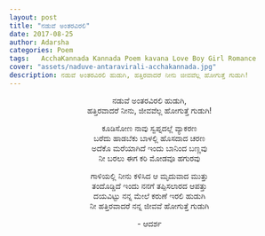 ```yaml
---
layout: post
title: "ನಡುವೆ ಅಂತರವಿರಲಿ"
date: 2017-08-25
author: Adarsha
categories: Poem
tags:	AcchaKannada Kannada Poem kavana Love Boy Girl Romance
cover: "assets/naduve-antaravirali-acchakannada.jpg"
description: ನಡುವೆ ಅಂತರವಿರಲಿ ಹುಡುಗಿ, ಹತ್ತಿರವಾದರೆ ನೀನು ಜೀವವೆಲ್ಲ ಹೋಗುತ್ತೆ ಗುಡುಗಿ!
---
```


<p align = "center">ನಡುವೆ ಅಂತರವಿರಲಿ ಹುಡುಗಿ,<br>
ಹತ್ತಿರವಾದರೆ ನೀನು, ಜೀವವೆಲ್ಲ ಹೋಗುತ್ತೆ ಗುಡುಗಿ!<br></p><!--more-->

<p align = "center">ಕೂಡಿಸೋಣ ನಾವು ಸ್ವಪ್ನದಲ್ಲೆ ವ್ಯಾಕರಣ<br>
ಬರೆದು ಹಾಡಬೆಕು ಬಾಳಲ್ಲಿ ಹೊಸದಾದ ಚರಣ<br>
ಅದೆಕೊ ಮರೆಯಾಗಿದೆ ಇಂದು ಬಾನಿಂದ ಬಣ್ಣವು<br>
ನೀ ಬರಲು ಈಗ ಕರಿ ಮೋಡವೂ ಹಗುರವು<br></p>

<p align = "center">ಗಾಳಿಯಲ್ಲಿ ನೀನು ಕಳಿಸಿದ ಆ ಮೃದುವಾದ ಮುತ್ತು<br>
ತಂದೊಡ್ಡಿದೆ ಇಂದು ನನಗೆ ತಪ್ಪಿಸಲಾರದ ಆಪತ್ತು<br>
ದಯವಿಟ್ಟು ನನ್ನ ಮೇಲೆ ಕರುಣೆ ಇರಲಿ ಹುಡುಗಿ<br>
ನೀ ಹತ್ತಿರವಾದರೆ ನನ್ನ ಜೀವವೆ ಹೋಗುತ್ತೆ ಗುಡುಗಿ<br></p>

<p align ="center">- ಆದರ್ಶ</p>
